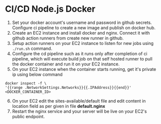# CI/CD Node.js Docker

1) Set your docker account's username and password in github secrets. Configure ci pipeline to create a new image and publish on docker hub.
2) Create an EC2 instance and install docker and nginx. Connect it with github action runners from create new runner in github.
3) Setup action runners on your EC2 instance to listen for new jobs using ```./run.sh``` command.
4) Configure the cd pipeline such as it runs only after completion of ci pipeline, which will execute build job on that self hosted runner to pull the docker container and run it on your EC2 instance.
5) On your EC2 instance when the container starts running, get it's private ip using below command 
```
docker inspect -f \
'{{range .NetworkSettings.Networks}}{{.IPAddress}}{{end}}' <DOCKER_CONTAINER_ID>
```
6) On your EC2 edit the sites-available/default file and edit content in location field as per given in file **default.nginx**
7) Restart the nginx service and your server will be live on your EC2's public endpoint.